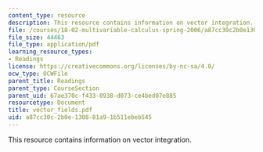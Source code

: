 ```yaml
---
content_type: resource
description: This resource contains information on vector integration.
file: /courses/18-02-multivariable-calculus-spring-2006/a87cc30c2b0e130881a91b511ebeb545_vector_fields.pdf
file_size: 44463
file_type: application/pdf
learning_resource_types:
- Readings
license: https://creativecommons.org/licenses/by-nc-sa/4.0/
ocw_type: OCWFile
parent_title: Readings
parent_type: CourseSection
parent_uid: 67ae370c-f433-8938-d073-ce4bed07e885
resourcetype: Document
title: vector_fields.pdf
uid: a87cc30c-2b0e-1308-81a9-1b511ebeb545
---
```

This resource contains information on vector integration.